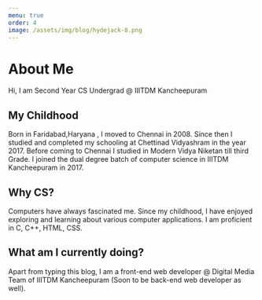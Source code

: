 ```yaml
---
menu: true
order: 4
image: /assets/img/blog/hydejack-8.png
---
```


# About Me



Hi, I am Second Year CS Undergrad @ IIITDM Kancheepuram

## My Childhood

Born in Faridabad,Haryana , I moved to Chennai in 2008. Since then I studied and completed my schooling at Chettinad Vidyashram in the year 2017. Before coming to Chennai I studied in Modern Vidya Niketan till third Grade. I joined the dual degree batch of computer science in IIITDM Kancheepuram in 2017. 


## Why CS?

Computers have always fascinated me. Since my childhood, I have enjoyed exploring and learning about various computer applications.
I am proficient in C, C++, HTML, CSS.

## What am I currently doing?

Apart from typing this blog, I am a front-end web developer @ Digital Media Team of IIITDM Kancheepuram (Soon to be back-end web developer as well).   
